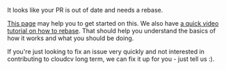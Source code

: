 It looks like your PR is out of date and needs a rebase.

[This page](https://cloudcv.io/rebase) may help you to get started on this. We also have [a quick video tutorial on how to rebase](https://asciinema.org/a/78683). That should help you understand the basics of how it works and what you should be doing.

If you're just looking to fix an issue very quickly and not interested in contributing to cloudcv long term, we can fix it up for you - just tell us :).
